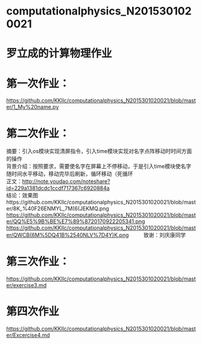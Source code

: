 # computationalphysics_N2015301020021
# 罗立成的计算物理作业
# 第一次作业：  
https://github.com/KKllc/computationalphysics_N2015301020021/blob/master/1_My%20name.py
# 第二次作业：   
摘要：引入os模块实现清屏指令，引入time模块实现对名字点阵移动时时间方面的操作  
背景介绍：按照要求，需要使名字在屏幕上不停移动，于是引入time模块使名字随时间水平移动，移动完毕后刷新，循环移动（死循环  
正文：http://note.youdao.com/noteshare?id=229a1381dcdc1ccdf717367c6920884a  
结论：效果图https://github.com/KKllc/computationalphysics_N2015301020021/blob/master/8K_%40F26ENMYL_7M(6(JEKMQ.png  
https://github.com/KKllc/computationalphysics_N2015301020021/blob/master/QQ%E5%9B%BE%E7%89%8720170922205341.png
       https://github.com/KKllc/computationalphysics_N2015301020021/blob/master/QWCB(6M%5DQ41B%2540NLV%7D4Y)K.png
          致谢：刘庆康同学
# 第三次作业：  
https://github.com/KKllc/computationalphysics_N2015301020021/blob/master/exercise3.md
# 第四次作业  
https://github.com/KKllc/computationalphysics_N2015301020021/blob/master/Excercise4.md
